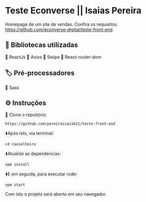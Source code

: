 # Teste Econverse || Isaias Pereira

Homepage de um site de vendas. Confira os requisitos: https://github.com/econverse-digital/teste-front-end.

## :orange_book: Bibliotecas utilizadas

:pushpin: ReactJs
:pushpin: Axios
:pushpin: Swipe
:pushpin: React-router-dom

## :label: Pré-processadores

:pushpin: Sass

## ⚙️ Instruções

:pushpin: Clone o repoitório:
```
https://github.com/pereiraisaiah21/teste-front-end
```
:arrow_down:Após isto, via terminal:
```
cd caoselheiro
```
:arrow_down:Atualize as dependencias:
```
npm install
```
:arrow_down:E em seguida, para executar rode:
```
npm start
```
Com isto o projeto será aberto em seu navegador.
